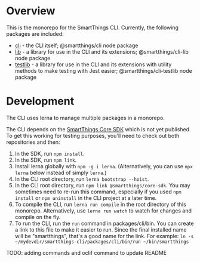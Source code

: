 # Overview

This is the monorepo for the SmartThings CLI. Currently, the following
packages are included:

* [cli](packages/cli/README.md) - the CLI itself; @smartthings/cli node package
* [lib](packages/lib/README.md) - a library for use in the CLI and its
  extensions; @smartthings/cli-lib node package
* [testlib](packages/testlib/README.md) - a library for use in the CLI and its
  extensions with utility methods to make testing with Jest easier;
  @smartthings/cli-testlib node package

# Development

The CLI uses lerna to manage multiple packages in a monorepo.

The CLI depends on the
[SmartThings Core SDK](https://github.com/SmartThingsCommunity/smartthings-core-sdk)
which is not yet published. To get this working for testing purposes, you'll
need to check out both repositories and then:

1. In the SDK, run `npm install`.
1. In the SDK, run `npm link`.
1. Install lerna globally with `npm -g i lerna`. (Alternatively, you can use
   `npx lerna` below instead of simply `lerna`.)
1. In the CLI root directory, run `lerna bootstrap --hoist`.
1. In the CLI root directory, run
   `npm link @smartthings/core-sdk`. You may sometimes
   need to re-run this command, especially if you used `npm install` or
   `npm uninstall` in the CLI project at a later time.
1. To compile the CLI, run `lerna run compile` in the root directory of this
   monorepo. Alternatively, use `lerna run watch` to watch for changes and
   compile on the fly.
1. To run the CLI, run the `run` command in packages/cli/bin. You can create
   a link to this file to make it easier to run. Since the final installed
   name will be "smartthings", that's a good name for the link. For example:
   `ln -s ~/mydevdir/smartthings-cli/packages/cli/bin/run ~/bin/smartthings`

TODO: adding commands and oclif command to update README
